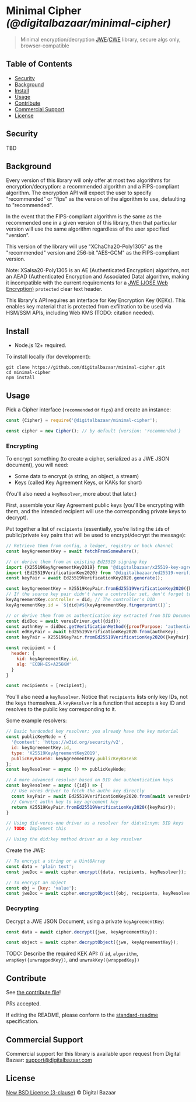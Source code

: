 # Minimal Cipher _(@digitalbazaar/minimal-cipher)_

> Minimal encryption/decryption [JWE](https://tools.ietf.org/html/rfc7516)/[CWE](https://tools.ietf.org/html/rfc8152) library, secure algs only, browser-compatible

## Table of Contents

- [Security](#security)
- [Background](#background)
- [Install](#install)
- [Usage](#usage)
- [Contribute](#contribute)
- [Commercial Support](#commercial-support)
- [License](#license)

## Security

TBD

## Background

Every version of this library will only offer at most two algorithms
for encryption/decryption: a recommended algorithm and a FIPS-compliant
algorithm. The encryption API will expect the user to specify "recommended"
or "fips" as the version of the algorithm to use, defaulting to "recommended".

In the event that the FIPS-compliant algorithm is the same as the recommended
one in a given version of this library, then that particular version will
use the same algorithm regardless of the user specified "version".

This version of the library will use "XChaCha20-Poly1305" as the "recommended"
version and 256-bit "AES-GCM" as the FIPS-compliant version.

Note: XSalsa20-Poly1305 is an AE (Authenticated Encryption) algorithm, not
an AEAD (Authenticated Encryption and Associated Data) algorithm, making it
incompatible with the current requirements for a 
[JWE (JOSE Web Encryption)](https://tools.ietf.org/html/rfc7516)
`protected` clear text header.

This library's API requires an interface for Key Encryption Key (KEKs). This
enables key material that is protected from exfiltration to be used via HSM/SSM
APIs, including Web KMS (TODO: citation needed).

## Install

- Node.js 12+ required.

To install locally (for development):

```
git clone https://github.com/digitalbazaar/minimal-cipher.git
cd minimal-cipher
npm install
```

## Usage

Pick a Cipher interface (`recommended` or `fips`) and create an instance:

```js
const {Cipher} = require('@digitalbazaar/minimal-cipher');

const cipher = new Cipher(); // by default {version: 'recommended'}
```

### Encrypting

To encrypt something (to create a cipher, serialized as a JWE JSON document), 
you will need:

* Some data to encrypt (a string, an object, a stream)
* Keys (called Key Agreement Keys, or KAKs for short)

(You'll also need a `keyResolver`, more about that later.)

First, assemble your Key Agreement public keys (you'll be encrypting with them, 
and the intended recipient will use the corresponding private keys to decrypt).

Put together a list of `recipients` (essentially, you're listing the `id`s of
public/private key pairs that will be used to encrypt/decrypt the message):

```js
// Retrieve them from config, a ledger, registry or back channel
const keyAgreementKey = await fetchFromSomewhere();

// or derive them from an existing Ed25519 signing key
import {X25519KeyAgreementKey2019} from '@digitalbazaar/x25519-key-agreement-key-2019';
import {Ed25519VerificationKey2020} from '@digitalbazaar/ed25519-verification-key-2020';
const keyPair = await Ed25519VerificationKey2020.generate();

const keyAgreementKey = X25519KeyPair.fromEd25519VerificationKey2020({keyPair});
// If the source key pair didn't have a controller set, don't forget to set one:
keyAgreementKey.controller = did; // The controller's DID
keyAgreementKey.id = `${did}#${keyAgreementKey.fingerprint()}`;

// or derive them from an authentication key extracted from DID Document 
const didDoc = await veresDriver.get({did});
const authnKey = didDoc.getVerificationMethod({proofPurpose: 'authentication'});
const edKeyPair = await Ed25519VerificationKey2020.from(authnKey);
const keyPair = X25519KeyPair.fromEd25519VerificationKey2020({keyPair});

const recipient = {
  header: {
    kid: keyAgreementKey.id,
    alg: 'ECDH-ES+A256KW'
  }
}

const recipients = [recipient];
```

You'll also need a `keyResolver`. Notice that `recipients` lists only key IDs,
not the keys themselves. A `keyResolver` is a function that accepts a key ID
and resolves to the public key corresponding to it.

Some example resolvers:

```js
// Basic hardcoded key resolver; you already have the key material
const publicKeyNode = {
  '@context': 'https://w3id.org/security/v2',
  id: keyAgreementKey.id,
  type: 'X25519KeyAgreementKey2019',
  publicKeyBase58: keyAgreementKey.publicKeyBase58
};
const keyResolver = async () => publicKeyNode; 
```

```js
// A more advanced resolver based on DID doc authentication keys
const keyResolver = async ({id}) => {
  // Use veres driver to fetch the authn key directly
  const keyPair = await Ed25519VerificationKey2020.from(await veresDriver.get({did: id}));
  // Convert authn key to key agreement key
  return X25519KeyPair.fromEd25519VerificationKey2020({keyPair});
}
```

```js
// Using did-veres-one driver as a resolver for did:v1:nym: DID keys
// TODO: Implement this
```

```js
// Using the did:key method driver as a key resolver
```

Create the JWE:

```js
// To encrypt a string or a Uint8Array
const data = 'plain text';
const jweDoc = await cipher.encrypt({data, recipients, keyResolver});

// To encrypt an object
const obj = {key: 'value'};
const jweDoc = await cipher.encryptObject({obj, recipients, keyResolver});
```

### Decrypting

Decrypt a JWE JSON Document, using a private `keyAgreementKey`:

```js
const data = await cipher.decrypt({jwe, keyAgreementKey});

const object = await cipher.decryptObject({jwe, keyAgreementKey});
```

TODO: Describe the required KEK API:
// `id`, `algorithm`, `wrapKey({unwrappedKey})`, and `unwrakKey({wrappedKey})`

## Contribute

See [the contribute file](https://github.com/digitalbazaar/bedrock/blob/master/CONTRIBUTING.md)!

PRs accepted.

If editing the README, please conform to the
[standard-readme](https://github.com/RichardLitt/standard-readme) specification.

## Commercial Support

Commercial support for this library is available upon request from
Digital Bazaar: support@digitalbazaar.com

## License

[New BSD License (3-clause)](LICENSE) © Digital Bazaar
